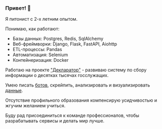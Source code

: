 ### Привет! 👋
Я питонист с 2-х летним опытом. 

Понимаю, как работают:

* Базы данных: Postgres, Redis, SqlAlchemy
* Веб-фреймворки: Django, Flask, FastAPI, Aiohttp
* ETL-процессы: Pandas
* Автоматизация: Selenium
* Контейнеризация: Docker

Работаю на проекте ["Декларатор"](https://declarator.org/about/) - развиваю систему по сбору информации о десятках тысячах госслужащих.

Умею писать [ботов](https://github.com/kbondar17/pocket-rss), скрейпить, анализировать и визуализировать [данные](https://kbondar17-telegram-viz-streamlit-app-f63q2m.streamlit.app/). 


Отсутствие профильного образования компенсирую усидчивостью и жгучим желанием учиться. 


Буду рад присоединиться к команде профессионалов, чтобы разрабатывать сервисы и делать мир лучше.
